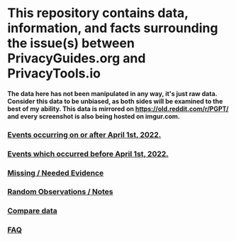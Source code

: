 # This repository contains data, information, and facts surrounding the issue(s) between PrivacyGuides.org and PrivacyTools.io

#### The data here has not been manipulated in any way, it's just raw data. Consider this data to be unbiased, as both sides will be examined to the best of my ability. This data is mirrored on https://old.reddit.com/r/PGPT/  and every screenshot is also being hosted on imgur.com. 


### [Events occurring on or after April 1st, 2022.](AFTER.md)

### [Events which occurred before April 1st, 2022.](BEFORE.md)

### [Missing / Needed Evidence](MISSING.md)

### [Random Observations / Notes](OBSERVATIONS.md)

### [Compare data](COMPARE.md)

### [FAQ](FAQ.md)


